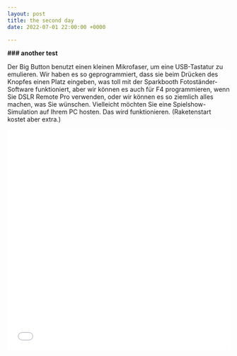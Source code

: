 ```yaml
---
layout: post
title: the second day
date: 2022-07-01 22:00:00 +0000

---
```

**### another test**

  
Der Big Button benutzt einen kleinen Mikrofaser, um eine USB-Tastatur zu emulieren. Wir haben es so geprogrammiert, dass sie beim Drücken des Knopfes einen Platz eingeben, was toll mit der Sparkbooth Fotoständer-Software funktioniert, aber wir können es auch für F4 programmieren, wenn Sie DSLR Remote Pro verwenden, oder wir können es so ziemlich alles machen, was Sie wünschen. Vielleicht möchten Sie eine Spielshow-Simulation auf Ihrem PC hosten. Das wird funktionieren. (Raketenstart kostet aber extra.)  
  
<iframe src="[https://gpx.studio/?state=%7B%22urls%22:%5B%22https%3A%2F%2Fnevvkid.github.io%2Fjekyll-cycle-log%2Froutes%2Fberlin-copenhagen-2019-stage2.gpx%22%5D%7D&embed&source=cosm&distance&direction](https://gpx.studio/?state=%7B%22urls%22:%5B%22https%3A%2F%2Fnevvkid.github.io%2Fjekyll-cycle-log%2Froutes%2Fberlin-copenhagen-2019-stage2.gpx%22%5D%7D&embed&source=cosm&distance&direction "https://gpx.studio/?state=%7B%22urls%22:%5B%22https%3A%2F%2Fnevvkid.github.io%2Fjekyll-cycle-log%2Froutes%2Fberlin-copenhagen-2019-stage2.gpx%22%5D%7D&embed&source=cosm&distance&direction")" width="100%" height="500" frameborder="0" allowfullscreen><p><a href="[https://gpx.studio/?state=%7B%22urls%22:%5B%22https%3A%2F%2Fnevvkid.github.io%2Fjekyll-cycle-log%2Froutes%2Fberlin-copenhagen-2019-stage2.gpx%22%5D%7D](https://gpx.studio/?state=%7B%22urls%22:%5B%22https%3A%2F%2Fnevvkid.github.io%2Fjekyll-cycle-log%2Froutes%2Fberlin-copenhagen-2019-stage2.gpx%22%5D%7D "https://gpx.studio/?state=%7B%22urls%22:%5B%22https%3A%2F%2Fnevvkid.github.io%2Fjekyll-cycle-log%2Froutes%2Fberlin-copenhagen-2019-stage2.gpx%22%5D%7D")></a></p></iframe>
